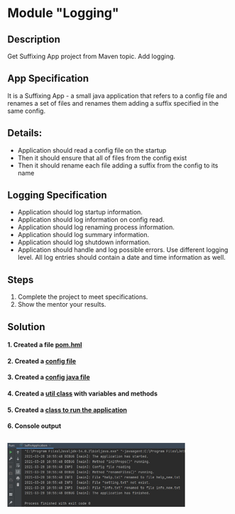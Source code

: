 # Module "Logging"
## Description
Get Suffixing App project from Maven topic. Add logging.
## App Specification
It is a Suffixing App - a small java application that refers to a config file and renames a set of files and renames them adding a suffix specified in the same config.
## Details:
* Application should read a config file on the startup
* Then it should ensure that all of files from the config exist
* Then it should rename each file adding a suffix from the config to its name
## Logging Specification
* Application should log startup information.
* Application should log information on config read.
* Application should log renaming process information.
* Application should log summary information.
* Application should log shutdown information.
* Application should handle and log possible errors.
Use different logging level. All log entries should contain a date and time information as well.
## Steps
1. Complete the project to meet specifications.
2. Show the mentor your results.

## Solution
#### 1. Created a file [pom.hml](https://github.com/vitalikulsha/UpSkill_Lab1_JavaBasics/blob/master/Logging/pom.xml) 
#### 2. Created a [config file](https://github.com/vitalikulsha/UpSkill_Lab1_JavaBasics/blob/master/Logging/src/main/resources/config.properties) 
#### 3. Created a [config java file](https://github.com/vitalikulsha/UpSkill_Lab1_JavaBasics/blob/master/Logging/src/main/java/Config.java) 
#### 4. Created a [util class](https://github.com/vitalikulsha/UpSkill_Lab1_JavaBasics/blob/master/Logging/src/main/java/FileUtil.java) with variables and methods
#### 5. Created a [class to run the application](https://github.com/vitalikulsha/UpSkill_Lab1_JavaBasics/blob/master/Logging/src/main/java/SuffixApplication.java)
#### 6. Console output 
<h2>
   <img src="img/Cansole.jpg" width="400">
</h2>
